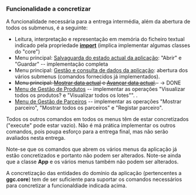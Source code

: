 ### Funcionalidade a concretizar

A funcionalidade necessária para a entrega intermédia, além da abertura de todos os submenus, é a seguinte:

* Leitura, interpretação e representação em memória do ficheiro textual indicado pela propriedade **[import](https://web.tecnico.ulisboa.pt/~david.matos/w/pt/index.php/Programa%C3%A7%C3%A3o_com_Objectos/Projecto_de_Programa%C3%A7%C3%A3o_com_Objectos/Enunciado_do_Projecto_de_2021-2022#Leitura_de_Dados_a_Partir_de_Ficheiros_Textuais "Programação com Objectos/Projecto de Programação com Objectos/Enunciado do Projecto de 2021-2022")** (implica implementar algumas classes do "core")
* Menu principal: [Salvaguarda do estado actual da aplicação](https://web.tecnico.ulisboa.pt/~david.matos/w/pt/index.php/Programa%C3%A7%C3%A3o_com_Objectos/Projecto_de_Programa%C3%A7%C3%A3o_com_Objectos/Enunciado_do_Projecto_de_2021-2022#Salvaguarda_do_estado_actual_da_aplica.C3.A7.C3.A3o "Programação com Objectos/Projecto de Programação com Objectos/Enunciado do Projecto de 2021-2022"): "Abrir" e "Guardar" -- implementação completa
* Menu principal: [Gestão e consulta de dados da aplicação](https://web.tecnico.ulisboa.pt/~david.matos/w/pt/index.php/Programa%C3%A7%C3%A3o_com_Objectos/Projecto_de_Programa%C3%A7%C3%A3o_com_Objectos/Enunciado_do_Projecto_de_2021-2022#Gest.C3.A3o_e_consulta_de_dados_da_aplica.C3.A7.C3.A3o "Programação com Objectos/Projecto de Programação com Objectos/Enunciado do Projecto de 2021-2022"): abertura dos vários submenus (comandos fornecidos já implementados).
* ~~Menu principal: [Mostrar data actual](https://web.tecnico.ulisboa.pt/~david.matos/w/pt/index.php/Programa%C3%A7%C3%A3o_com_Objectos/Projecto_de_Programa%C3%A7%C3%A3o_com_Objectos/Enunciado_do_Projecto_de_2021-2022#Mostrar_data_actual "Programação com Objectos/Projecto de Programação com Objectos/Enunciado do Projecto de 2021-2022") e [Avançar data actual](https://web.tecnico.ulisboa.pt/~david.matos/w/pt/index.php/Programa%C3%A7%C3%A3o_com_Objectos/Projecto_de_Programa%C3%A7%C3%A3o_com_Objectos/Enunciado_do_Projecto_de_2020-2021#Avan.C3.A7ar_data_actual "Programação com Objectos/Projecto de Programação com Objectos/Enunciado do Projecto de 2020-2021").-~~ -> DONE
* [Menu de Gestão de Produtos](https://web.tecnico.ulisboa.pt/~david.matos/w/pt/index.php/Programa%C3%A7%C3%A3o_com_Objectos/Projecto_de_Programa%C3%A7%C3%A3o_com_Objectos/Enunciado_do_Projecto_de_2021-2022#Menu_de_Gest.C3.A3o_de_Produtos "Programação com Objectos/Projecto de Programação com Objectos/Enunciado do Projecto de 2021-2022") -- implementar as operações "Visualizar todos os produtos? e "Visualizar todos os lotes"". .
* [Menu de Gestão de Parceiros](https://web.tecnico.ulisboa.pt/~david.matos/w/pt/index.php/Programa%C3%A7%C3%A3o_com_Objectos/Projecto_de_Programa%C3%A7%C3%A3o_com_Objectos/Enunciado_do_Projecto_de_2021-2022#Menu_de_Gest.C3.A3o_de_Parceiros "Programação com Objectos/Projecto de Programação com Objectos/Enunciado do Projecto de 2021-2022") -- implementar as operações "Mostrar parceiro", "Mostrar todos os parceiros" e "Registar parceiro".

Todos os outros comandos em todos os menus têm de estar concretizados ("execute" pode estar vazio). Não é má prática implementar os outros comandos, pois poupa esforço para a entrega final, mas não serão avaliados nesta entrega.

Note-se que os comandos que abrem os vários menus da aplicação já estão concretizados e portanto não podem ser alterados. Note-se ainda que a classe **App** e os vários menus também não podem ser alterados.

A concretização das entidades do domínio da aplicação (pertencentes a **ggc.core**) tem de ser suficiente para suportar os comandos necessários para concretizar a funcionaldiade indicada acima.
